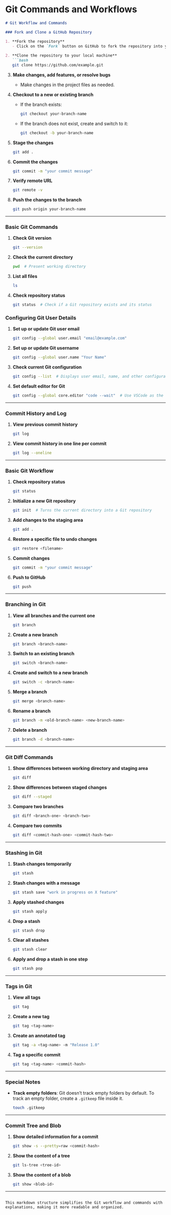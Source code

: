 # Git Commands and Workflows

```markdown
# Git Workflow and Commands

### Fork and Clone a GitHub Repository

1. **Fork the repository**
   - Click on the `Fork` button on GitHub to fork the repository into your account.
   
2. **Clone the repository to your local machine**
   ```bash
   git clone https://github.com/example.git
   ```

3. **Make changes, add features, or resolve bugs**
   - Make changes in the project files as needed.

4. **Checkout to a new or existing branch**
   - If the branch exists:
     ```bash
     git checkout your-branch-name
     ```
   - If the branch does not exist, create and switch to it:
     ```bash
     git checkout -b your-branch-name
     ```

5. **Stage the changes**
   ```bash
   git add .
   ```

6. **Commit the changes**
   ```bash
   git commit -m "your commit message"
   ```

7. **Verify remote URL**
   ```bash
   git remote -v
   ```

8. **Push the changes to the branch**
   ```bash
   git push origin your-branch-name
   ```

---

### Basic Git Commands

1. **Check Git version**
   ```bash
   git --version
   ```

2. **Check the current directory**
   ```bash
   pwd  # Present working directory
   ```

3. **List all files**
   ```bash
   ls
   ```

4. **Check repository status**
   ```bash
   git status  # Check if a Git repository exists and its status
   ```

### Configuring Git User Details

1. **Set up or update Git user email**
   ```bash
   git config --global user.email "email@example.com"
   ```

2. **Set up or update Git username**
   ```bash
   git config --global user.name "Your Name"
   ```

3. **Check current Git configuration**
   ```bash
   git config --list  # Displays user email, name, and other configurations
   ```

4. **Set default editor for Git**
   ```bash
   git config --global core.editor "code --wait"  # Use VSCode as the default editor
   ```

---

### Commit History and Log

1. **View previous commit history**
   ```bash
   git log
   ```

2. **View commit history in one line per commit**
   ```bash
   git log --oneline
   ```

---

### Basic Git Workflow

1. **Check repository status**
   ```bash
   git status
   ```

2. **Initialize a new Git repository**
   ```bash
   git init  # Turns the current directory into a Git repository
   ```

3. **Add changes to the staging area**
   ```bash
   git add .
   ```

4. **Restore a specific file to undo changes**
   ```bash
   git restore <filename>
   ```

5. **Commit changes**
   ```bash
   git commit -m "your commit message"
   ```

6. **Push to GitHub**
   ```bash
   git push
   ```

---

### Branching in Git

1. **View all branches and the current one**
   ```bash
   git branch
   ```

2. **Create a new branch**
   ```bash
   git branch <branch-name>
   ```

3. **Switch to an existing branch**
   ```bash
   git switch <branch-name>
   ```

4. **Create and switch to a new branch**
   ```bash
   git switch -c <branch-name>
   ```

5. **Merge a branch**
   ```bash
   git merge <branch-name>
   ```

6. **Rename a branch**
   ```bash
   git branch -m <old-branch-name> <new-branch-name>
   ```

7. **Delete a branch**
   ```bash
   git branch -d <branch-name>
   ```

---

### Git Diff Commands

1. **Show differences between working directory and staging area**
   ```bash
   git diff
   ```

2. **Show differences between staged changes**
   ```bash
   git diff --staged
   ```

3. **Compare two branches**
   ```bash
   git diff <branch-one> <branch-two>
   ```

4. **Compare two commits**
   ```bash
   git diff <commit-hash-one> <commit-hash-two>
   ```

---

### Stashing in Git

1. **Stash changes temporarily**
   ```bash
   git stash
   ```

2. **Stash changes with a message**
   ```bash
   git stash save "work in progress on X feature"
   ```

3. **Apply stashed changes**
   ```bash
   git stash apply
   ```

4. **Drop a stash**
   ```bash
   git stash drop
   ```

5. **Clear all stashes**
   ```bash
   git stash clear
   ```

6. **Apply and drop a stash in one step**
   ```bash
   git stash pop
   ```

---

### Tags in Git

1. **View all tags**
   ```bash
   git tag
   ```

2. **Create a new tag**
   ```bash
   git tag <tag-name>
   ```

3. **Create an annotated tag**
   ```bash
   git tag -a <tag-name> -m "Release 1.0"
   ```

4. **Tag a specific commit**
   ```bash
   git tag <tag-name> <commit-hash>
   ```

---

### Special Notes

- **Track empty folders**: Git doesn’t track empty folders by default. To track an empty folder, create a `.gitkeep` file inside it.
  ```bash
  touch .gitkeep
  ```

---

### Commit Tree and Blob

1. **Show detailed information for a commit**
   ```bash
   git show -s --pretty=raw <commit-hash>
   ```

2. **Show the content of a tree**
   ```bash
   git ls-tree <tree-id>
   ```

3. **Show the content of a blob**
   ```bash
   git show <blob-id>
   ```

---
```

This markdown structure simplifies the Git workflow and commands with explanations, making it more readable and organized.